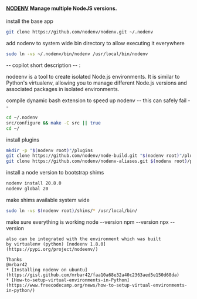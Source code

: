#### [NODENV](https://github.com/nodenv/nodenv) Manage multiple NodeJS versions. 

install the base app

```bash
git clone https://github.com/nodenv/nodenv.git ~/.nodenv
```
add nodenv to system wide bin directory to allow executing it everywhere
```bash
sudo ln -vs ~/.nodenv/bin/nodenv /usr/local/bin/nodenv
```
-- copilot short description -- :

nodeenv is a tool to create isolated Node.js environments. 
It is similar to Python's virtualenv, allowing you to manage different Node.js versions and associated packages in isolated environments.

compile dynamic bash extension to speed up nodenv -- this can safely fail --
```bash
cd ~/.nodenv
src/configure && make -C src || true
cd ~/
```

install plugins
```bash
mkdir -p "$(nodenv root)"/plugins
git clone https://github.com/nodenv/node-build.git "$(nodenv root)"/plugins/node-build
git clone https://github.com/nodenv/nodenv-aliases.git $(nodenv root)/plugins/nodenv-aliases
```
install a node version to bootstrap shims
```bash
nodenv install 20.8.0
nodenv global 20
```

make shims available system wide
```bash
sudo ln -vs $(nodenv root)/shims/* /usr/local/bin/
```
make sure everything is working
node --version
npm --version
npx --version
```
also can be integrated with the environment which was built
by virtualenv (python) [nodeenv 1.8.0](https://pypi.org/project/nodeenv/)

Thanks 
@mrbar42 
* [Installing nodenv on ubuntu](https://gist.github.com/mrbar42/faa10a68e32a40c2363aed5e150d68da)
* [How-to-setup-virtual-environments-in-Python](https://www.freecodecamp.org/news/how-to-setup-virtual-environments-in-python/)


